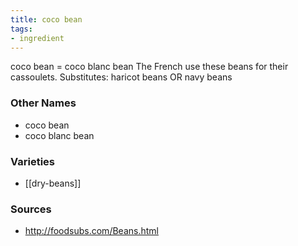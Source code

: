 ```yaml
---
title: coco bean
tags:
- ingredient
---
```

coco bean = coco blanc bean The French use these beans for their cassoulets. Substitutes: haricot beans OR navy beans

### Other Names

* coco bean
* coco blanc bean

### Varieties

* [[dry-beans]]

### Sources
* http://foodsubs.com/Beans.html
